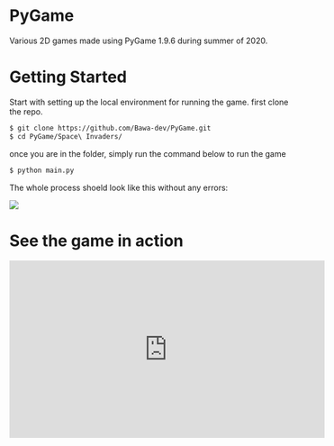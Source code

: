 # PyGame
Various 2D games made using PyGame 1.9.6 during summer of 2020.

# Getting Started
Start with setting up the local environment for running the game.
first clone the repo.
```BASH
$ git clone https://github.com/Bawa-dev/PyGame.git
$ cd PyGame/Space\ Invaders/
```
once you are in the folder, simply run the command below to run the game

```BASH
$ python main.py
```
The whole process shoeld look like this without any errors:

<img src="https://github.com/Bawa-dev/PyGame/blob/master/ezgif.com-gif-maker%20(2).gif"/>

# See the game in action

<iframe width="560" height="315" src="https://www.youtube.com/embed/xi-AxAlxCAo" title="YouTube video player" frameborder="0" allow="accelerometer; autoplay; clipboard-write; encrypted-media; gyroscope; picture-in-picture" allowfullscreen></iframe>
